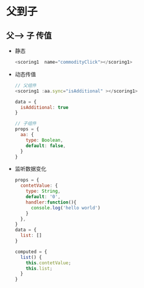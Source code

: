 # 父到子

## 父--> 子 传值

- 静态

    ```js
    <scoring1  name="commodityClick"></scoring1>
    ```

- 动态传值

    ```js
    // 父组件
    <scoring1 :aa.sync="isAdditional" ></scoring1>

    data = {
      isAdditional: true
    }
    ```

    ```js
    // 子组件
    props = {
      aa: {
        type: Boolean,
        default: false,
      }
    }
    ```

- 监听数据变化

    ```js
    props = {
      contetValue: {
        type: String,
        default: '0',
        handler:function(){
          console.log('hello world')
        }
      },
    }
    data = {
      list: []
    }

    computed = {
      list() {
        this.contetValue;
        this.list;
      }
    }
    ```
